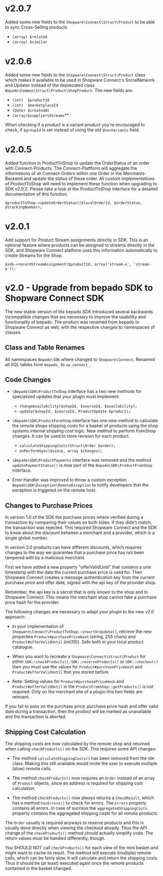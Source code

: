 # v2.0.7

Added some new fields to the `Shopware\Connect\Struct\Product` to be able to sync 
Cross-Selling products

* `(array) $related`
* `(array) $similar`

# v2.0.6

Added some new fields to the `Shopware\Connect\Struct\Product` class which makes
it available to be used in Shopware Connect's SocialNetwork and Updater instead of the deprecated class
`Bepado\Common\Struct\Product\ShopProduct`. The new fields are:

* `(int)  $productId`
* `(int)  $marketplaceId`
* `(Date) $createdAt`
* `(array)$suppliersStreams`**

When checking if a product is a variant product you're encouraged to check, if `$groupId` is set
instead of using the old `$hasVariants` field.

# v2.0.5

Added function in ProductToShop to update the OrderStatus of an order with Connect-Products. 
The Connect-Plattform will aggregate the informations of all Connect-Orders within one Order in 
the Merchants-Backend and update the status of these order. All custom implementations of 
ProductToShop will need to implement these function when upgrading to SDK v2.0.2.
Please take a look at the ProductToShop interface for a detailed documentation of this function.

    $productToShop->updateOrderStatus(($localOrderId, $orderStatus, $trackingNumber);

# v2.0.1

Add support for Product Stream assignments directly in SDK. This is an optional
feature where products can be assigned to streams directly in the SDK, and
Shopware Connect platform uses this information automatically to create Streams
for the Shop.

    $sdk->recordStreamAssignment($productId, array('stream-x', 'stream-y'));

# v2.0 - Upgrade from bepado SDK to Shopware Connect SDK

The new stable version of the bepado SDK introduced several backwards
incompatible changes that are necessary to improve the usabililty and
functionality of bepado. The product was renamed from bepado to Shopware Connect
as well, with the respective changes to namespaces of classes.

## Class and Table Renames

All namespaces `Bepado\SDK` where changed to `Shopware\Connect`.  Renamed all
SQL tables form `bepado_` to `sw_connect_`.

## Code Changes

- `\Bepado\SDK\ProductToShop` interface has a two new methods for specialized
  updates that your plugin must implement:

    - `changeAvailability($shopId, $sourceId, $availability);`
    - `update($shopId, $sourceId, ProductUpdate $product);`

- `\Bepado\SDK\ProductFormShop` interface has one new method to calculate
  the remote shops shipping costs for a basket of products using the shop
  systems internal shipping cost logic. New method to perform fromShop changes.
  It can be used to store revision for each product.

    - `calculateShippingCosts(Struct\Order $order);`
    - `onPerformSync($since, array $changes);`

- `\Bepado\SDK\ProductPayments` interface was removed and the method
  `updatePaymentStatus()` is now part of the `Bepado\SDK\ProductFromShop`
  interface.

- Error Handler was improved to throw a custom exception
  `Bepado\SDK\Exception\RemoteException` to notify developers that the
  exception is triggered on the remote host.

## Changes to Purchase Prices

In version 1.0 of the SDK the purchase prices where verified during a
transaction by comparing their values on both sides. If they didn't match, the
transaction was rejected. This required Shopware Connect and the SDK to know about the
discount between a merchant and a provider, which is a single global number.

In version 2.0 products can have different discounts, which requires changes to
the way we guarantee that a purchase price has not been tampered with by a
malicious merchant.

First we have added a new property "offerValidUntil" that contains a unix
timestamp with the date the current purchase price is valid for. Then Shopware Connect
creates a message authentication key from the current purchase price and offer date,
signed with the api key of the provider shop.

Remember, the api key is a secret that is only known to the shop and to Shopware Connect.
This means the merchant shop cannot fake a purchase price hash for the
provider.

The following changes are necessary to adapt your plugin to the new v2.0 approach:

- In your implementation of `Shopware\Connect\ProductToShop::insertOrUpdate()`, retrieve the
  new properties `Product#purchasePriceHash` (string, 255 chars) and `Product#offerValidUntil` (int(10)).
  Safe both in your local product catalogue.

- When you want to recreate a `Shopware\Connect\Struct\Product` for either
  `SDK::checkProducts()`, `SDK::reserveProducts()` or `SDK::checkout()` then
  you must use the values for `Product#purchasePriceHash` and `Product#offerValidUntil` that
  you stored before.

- Note: Setting values for `Product#purchasePriceHash` and
  `Product#offerValidUntil` in the `ProductFromShop::getProducts()` is not
  required. Only on the merchant site of a plugin this two fields are relevant.

If you fail to pass on the purchase price, purchase price hash and offer valid
date during a transaction, then the product will be marked as unavailable and
the transaction is aborted.

## Shipping Cost Calculation

The shipping costs are now calculated by the remote shop and returned when
calling `checkProducts()` on the SDK. This requires some API changes:

- The method `calculateShippingCosts()` has been removed from the `SDK` class.
  Making this still available would invite the user to execute multiple (slow)
  remote calls.

- The method `checkProducts()` now requires an `Order` instead of an array of
  `Product` objects, since an address is required for shipping cost calculation.

- The method `checkProducts()` now always returns a `CheckResult`, which has a
  method `hasErrors()` to check for errors. The `errors` property contains all
  errors. In case of success the `aggregatedShippingCosts` property contains
  the aggregated shipping costs for all remote products.

The `Order` usually is required anyways to reserve products and this is usually
done directly when viewing the checkout already. Thus the API change of the
`checkProducts()` method should actually simplify code. The return values must
be handled differently, though.

You SHOULD NOT call `checkProducts()` for each view of the mini basket and
might want to cache its result. The method will execute (multiple) remote
calls, which can be fairly slow. It will calculate and return the shipping
costs. Thus it should be (at least) executed again once the remote products
contained in the basket changed.
